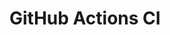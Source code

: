 # GitHub Actions CI





























































































































































































































































































































































































































































































































































































































































































































































































































































































































































































































































































































































































































































































































































































































































